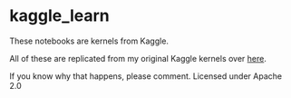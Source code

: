 # kaggle_learn

These notebooks are kernels from Kaggle.

All of these are replicated from my original Kaggle kernels over [here](https://www.kaggle.com/tejasreddy/kernels). 

If you know why that happens, please comment. Licensed under Apache 2.0

